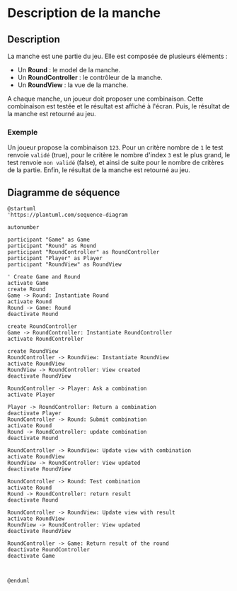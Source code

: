 # Description de la manche

## Description

La manche est une partie du jeu. Elle est composée de plusieurs éléments :
- Un **Round** : le model de la manche.
- Un **RoundController** : le contrôleur de la manche.
- Un **RoundView** : la vue de la manche.

A chaque manche, un joueur doit proposer une combinaison. Cette combinaison est testée et le résultat est affiché à l'écran.
Puis, le résultat de la manche est retourné au jeu.

### Exemple

Un joueur propose la combinaison `123`. Pour un critère nombre de `1` le test renvoie `validé` (true), pour le critère le nombre d'index `3` est le plus grand, le test renvoie `non validé` (false), et ainsi de suite pour le nombre de critères de la partie.
Enfin, le résultat de la manche est retourné au jeu.

## Diagramme de séquence

```plantuml
@startuml
'https://plantuml.com/sequence-diagram

autonumber

participant "Game" as Game
participant "Round" as Round
participant "RoundController" as RoundController
participant "Player" as Player
participant "RoundView" as RoundView

' Create Game and Round
activate Game
create Round
Game -> Round: Instantiate Round
activate Round
Round -> Game: Round
deactivate Round

create RoundController
Game -> RoundController: Instantiate RoundController
activate RoundController

create RoundView
RoundController -> RoundView: Instantiate RoundView
activate RoundView
RoundView -> RoundController: View created
deactivate RoundView

RoundController -> Player: Ask a combination
activate Player

Player -> RoundController: Return a combination
deactivate Player
RoundController -> Round: Submit combination
activate Round
Round -> RoundController: update combination
deactivate Round

RoundController -> RoundView: Update view with combination
activate RoundView
RoundView -> RoundController: View updated
deactivate RoundView

RoundController -> Round: Test combination
activate Round
Round -> RoundController: return result
deactivate Round

RoundController -> RoundView: Update view with result
activate RoundView
RoundView -> RoundController: View updated
deactivate RoundView

RoundController -> Game: Return result of the round
deactivate RoundController
deactivate Game



@enduml
```